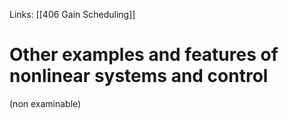 Links: [[406 Gain Scheduling]]
# Other examples and features of nonlinear systems and control

(non examinable)